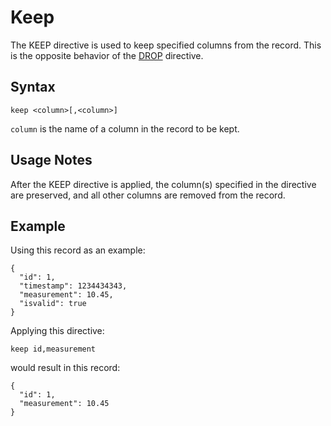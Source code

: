 # Keep

The KEEP directive is used to keep specified columns from the record. This is the
opposite behavior of the [DROP](drop.md) directive.


## Syntax
```
keep <column>[,<column>]
```

`column` is the name of a column in the record to be kept.


## Usage Notes

After the KEEP directive is applied, the column(s) specified in the directive are
preserved, and all other columns are removed from the record.


## Example

Using this record as an example:
```
{
  "id": 1,
  "timestamp": 1234434343,
  "measurement": 10.45,
  "isvalid": true
}
```

Applying this directive:
```
keep id,measurement
```

would result in this record:
```
{
  "id": 1,
  "measurement": 10.45
}
```
